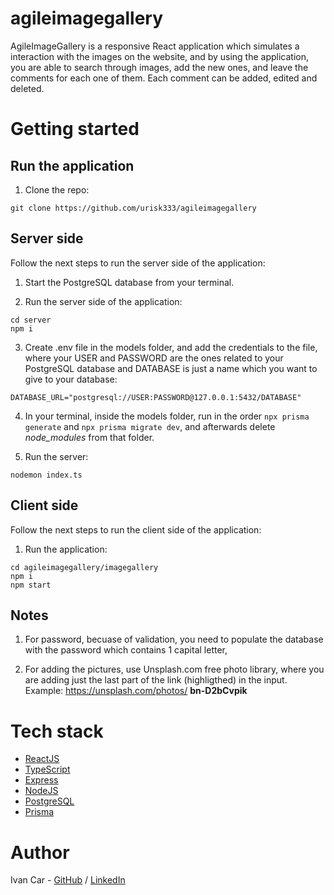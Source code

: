 # agileimagegallery

AgileImageGallery is a responsive React application which simulates a interaction with the images on the website, and by using the application, you are able to search through images, add the new ones, and leave the comments for each one of them. Each comment can be added, edited and deleted.

# Getting started

## Run the application

1. Clone the repo:

```
git clone https://github.com/urisk333/agileimagegallery
```

## Server side

Follow the next steps to run the server side of the application:

1. Start the PostgreSQL database from your terminal.

2. Run the server side of the application:

```
cd server
npm i
```

3. Create .env file in the models folder, and add the credentials to the file, where your USER and PASSWORD are the ones related to your PostgreSQL database and DATABASE is just a name which you want to give to your database:

```
DATABASE_URL="postgresql://USER:PASSWORD@127.0.0.1:5432/DATABASE"
```

4. In your terminal, inside the models folder, run in the order `npx prisma generate` and `npx prisma migrate dev`, and afterwards delete _node_modules_ from that folder.

5. Run the server:

```
nodemon index.ts
```

## Client side

Follow the next steps to run the client side of the application:

1. Run the application:

```
cd agileimagegallery/imagegallery
npm i
npm start
```

## Notes

1. For password, becuase of validation, you need to populate the database with the password which contains 1 capital letter,

2. For adding the pictures, use Unsplash.com free photo library, where you are adding just the last part of the link (highligthed) in the input.
   Example: https://unsplash.com/photos/ **bn-D2bCvpik**

# Tech stack

- [ReactJS](https://reactjs.org)
- [TypeScript](https://www.typescriptlang.org/)
- [Express](https://expressjs.com/)
- [NodeJS](https://nodejs.org/en/)
- [PostgreSQL](https://www.postgresql.org/)
- [Prisma](https://www.prisma.io/)

# Author

Ivan Car - [GitHub](https://github.com/urisk333) / [LinkedIn](https://www.linkedin.com/in/ivan-car/)
